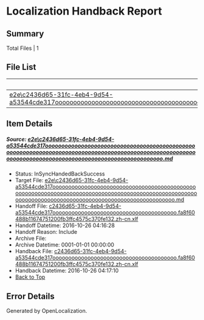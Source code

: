 # <a name='report-top'></a> Localization Handback Report

## Summary
 Total Files | 1

## File List
 Source File | Status | Details 
 ----------- | ------ | ------- 
 [e2e\c2436d65-31fc-4eb4-9d54-a53544cde317oooooooooooooooooooooooooooooooooooooooooooooooooooooooooooooooooooooooooooooooooooooooooooooooooooooooooooooooooooooooooooooooooooooooooooooooooooooooo.md](https://github.com/OpenLocalizationTestOrg/ol-test0/blob/aa0be5cefb43ad9046684754a741c4d68eb836c6/e2e/c2436d65-31fc-4eb4-9d54-a53544cde317oooooooooooooooooooooooooooooooooooooooooooooooooooooooooooooooooooooooooooooooooooooooooooooooooooooooooooooooooooooooooooooooooooooooooooooooooooooooo.md) | InSyncHandedBackSuccess | [Details](#83623eca6beacb03534d6c35dcba735a25acb5552)

## Item Details
##### <a name='83623eca6beacb03534d6c35dcba735a25acb5552'></a> Source: [e2e\c2436d65-31fc-4eb4-9d54-a53544cde317oooooooooooooooooooooooooooooooooooooooooooooooooooooooooooooooooooooooooooooooooooooooooooooooooooooooooooooooooooooooooooooooooooooooooooooooooooooooo.md](https://github.com/OpenLocalizationTestOrg/ol-test0/blob/aa0be5cefb43ad9046684754a741c4d68eb836c6/e2e/c2436d65-31fc-4eb4-9d54-a53544cde317oooooooooooooooooooooooooooooooooooooooooooooooooooooooooooooooooooooooooooooooooooooooooooooooooooooooooooooooooooooooooooooooooooooooooooooooooooooooo.md)
* Status: InSyncHandedBackSuccess
* Target File: [e2e\c2436d65-31fc-4eb4-9d54-a53544cde317oooooooooooooooooooooooooooooooooooooooooooooooooooooooooooooooooooooooooooooooooooooooooooooooooooooooooooooooooooooooooooooooooooooooooooooooooooooooo.md](https://github.com/OpenLocalizationTestOrg/ol-test0-zhcn/blob/8af9a413b18ce8274eb30e3546c8a2083c51d075/e2e/c2436d65-31fc-4eb4-9d54-a53544cde317oooooooooooooooooooooooooooooooooooooooooooooooooooooooooooooooooooooooooooooooooooooooooooooooooooooooooooooooooooooooooooooooooooooooooooooooooooooooo.md)
* Handoff File: [c2436d65-31fc-4eb4-9d54-a53544cde317ooooooooooooooooooooooooooooooooooooooo.fa8f60488b11674751200fb3ffc4575c370fe132.zh-cn.xlf](https://github.com/OpenLocalizationTestOrg/ol-test0-handoff/blob/28c62accd40fbd4f7f7f4e72c27779d9651318ee/ol-handoff/OpenLocalizationTestOrg/ol-test0-zhcn/shujia/ht/c2436d65-31fc-4eb4-9d54-a53544cde317ooooooooooooooooooooooooooooooooooooooo.fa8f60488b11674751200fb3ffc4575c370fe132.zh-cn.xlf)
* Handoff Datetime: 2016-10-26 04:16:28
* Handoff Reason: Include
* Archive File: 
* Archive Datetime: 0001-01-01 00:00:00
* Handback File: [c2436d65-31fc-4eb4-9d54-a53544cde317ooooooooooooooooooooooooooooooooooooooo.fa8f60488b11674751200fb3ffc4575c370fe132.zh-cn.xlf](https://github.com/OpenLocalizationTestOrg/ol-test0-handback/blob/52c6ba8c54ff5d37d3a2be5030f12e06dc7ad1b3/ol-handback/OpenLocalizationTestOrg/ol-test0-zhcn/shujia/ht/c2436d65-31fc-4eb4-9d54-a53544cde317ooooooooooooooooooooooooooooooooooooooo.fa8f60488b11674751200fb3ffc4575c370fe132.zh-cn.xlf)
* Handback Datetime: 2016-10-26 04:17:10
* [Back to Top](#report-top)


## Error Details

Generated by OpenLocalization.
